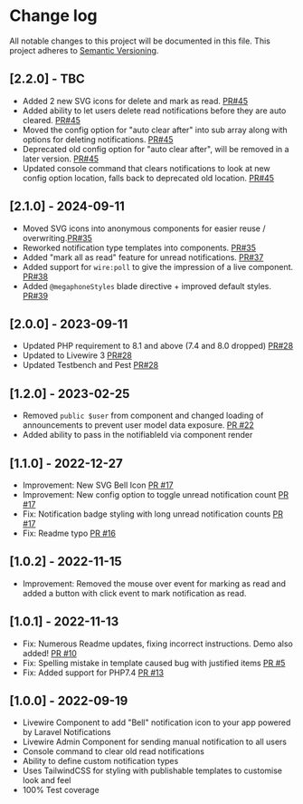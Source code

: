 # Change log

All notable changes to this project will be documented in this file.
This project adheres to [Semantic Versioning](http://semver.org/).

## [2.2.0] - TBC

* Added 2 new SVG icons for delete and mark as read. [PR#45](https://github.com/mikebarlow/megaphone/pull/45)
* Added ability to let users delete read notifications before they are auto cleared. [PR#45](https://github.com/mikebarlow/megaphone/pull/45)
* Moved the config option for "auto clear after" into sub array along with options for deleting notifications. [PR#45](https://github.com/mikebarlow/megaphone/pull/45)
* Deprecated old config option for "auto clear after", will be removed in a later version. [PR#45](https://github.com/mikebarlow/megaphone/pull/45)
* Updated console command that clears notifications to look at new config option location, falls back to deprecated old location. [PR#45](https://github.com/mikebarlow/megaphone/pull/45)

## [2.1.0] - 2024-09-11

* Moved SVG icons into anonymous components for easier reuse / overwriting.[PR#35](https://github.com/mikebarlow/megaphone/pull/35)
* Reworked notification type templates into components. [PR#35](https://github.com/mikebarlow/megaphone/pull/35)
* Added "mark all as read" feature for unread notifications. [PR#37](https://github.com/mikebarlow/megaphone/pull/37)
* Added support for `wire:poll` to give the impression of a live component. [PR#38](https://github.com/mikebarlow/megaphone/pull/38)
* Added `@megaphoneStyles` blade directive + improved default styles. [PR#39](https://github.com/mikebarlow/megaphone/pull/39)

## [2.0.0] - 2023-09-11

* Updated PHP requirement to 8.1 and above (7.4 and 8.0 dropped) [PR#28](https://github.com/mikebarlow/megaphone/pull/28)
* Updated to Livewire 3 [PR#28](https://github.com/mikebarlow/megaphone/pull/28)
* Updated Testbench and Pest [PR#28](https://github.com/mikebarlow/megaphone/pull/28)

## [1.2.0] - 2023-02-25

* Removed `public $user` from component and changed loading of announcements to prevent user model data exposure. [PR #22](https://github.com/mikebarlow/megaphone/pull/22)
* Added ability to pass in the notifiableId via component render

## [1.1.0] - 2022-12-27

* Improvement: New SVG Bell Icon [PR #17](https://github.com/mikebarlow/megaphone/pull/17)
* Improvement: New config option to toggle unread notification count [PR #17](https://github.com/mikebarlow/megaphone/pull/17)
* Fix: Notification badge styling with long unread notification counts [PR #17](https://github.com/mikebarlow/megaphone/pull/17)
* Fix: Readme typo [PR #16](https://github.com/mikebarlow/megaphone/pull/16)

## [1.0.2] - 2022-11-15

* Improvement: Removed the mouse over event for marking as read and added a button with click event to mark notification as read.

## [1.0.1] - 2022-11-13

* Fix: Numerous Readme updates, fixing incorrect instructions. Demo also added! [PR #10](https://github.com/mikebarlow/megaphone/pull/10)
* Fix: Spelling mistake in template caused bug with justified items [PR #5](https://github.com/mikebarlow/megaphone/pull/5)
* Fix: Added support for PHP7.4 [PR #13](https://github.com/mikebarlow/megaphone/pull/13)

## [1.0.0] - 2022-09-19

* Livewire Component to add "Bell" notification icon to your app powered by Laravel Notifications
* Livewire Admin Component for sending manual notification to all users
* Console command to clear old read notifications
* Ability to define custom notification types
* Uses TailwindCSS for styling with publishable templates to customise look and feel
* 100% Test coverage
